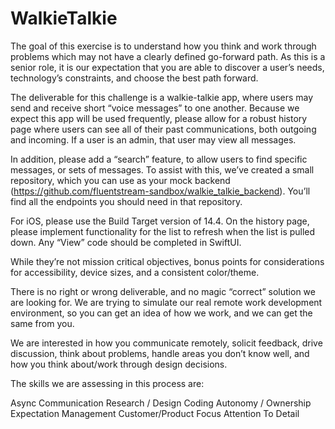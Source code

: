 # WalkieTalkie

The goal of this exercise is to understand how you think and work through problems which may not have a clearly defined go-forward path. As this is a senior role, it is our expectation that you are able to discover a user’s needs, technology’s constraints, and choose the best path forward. 


The deliverable for this challenge is a walkie-talkie app, where users may send and receive short “voice messages” to one another. Because we expect this app will be used frequently, please allow for a robust history page where users can see all of their past communications, both outgoing and incoming. If a user is an admin, that user may view all messages.


In addition, please add a “search” feature, to allow users to find specific messages, or sets of messages. To assist with this, we’ve created a small repository, which you can use as your mock backend (https://github.com/fluentstream-sandbox/walkie_talkie_backend). You’ll find all the endpoints you should need in that repository. 


For iOS, please use the Build Target version of 14.4. On the history page, please implement functionality for the list to refresh when the list is pulled down. Any “View” code should be completed in SwiftUI.


While they’re not mission critical objectives, bonus points for considerations for accessibility, device sizes, and a consistent color/theme. 


There is no right or wrong deliverable, and no magic “correct” solution we are looking for.  We are trying to simulate our real remote work development environment, so you can get an idea of how we work, and we can get the same from you. 

We are interested in how you communicate remotely, solicit feedback, drive discussion, think about problems, handle areas you don’t know well, and how you think about/work through design decisions.

The skills we are assessing in this process are:

Async Communication
Research / Design
Coding
Autonomy / Ownership
Expectation Management
Customer/Product Focus
Attention To Detail
